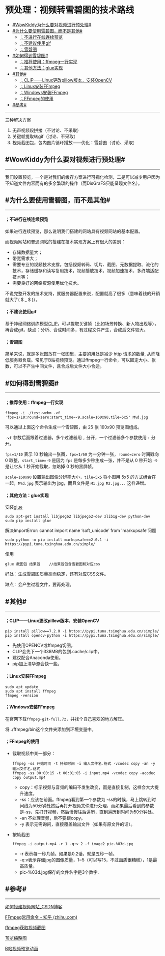 # 预处理：视频转雪碧图的技术路线

  - [#WowKiddy为什么要对视频进行预处理#](#wowkiddy为什么要对视频进行预处理)
  - [#为什么要使用雪碧图，而不是其他#](#为什么要使用雪碧图而不是其他)
    - [；不进行在线连续预览](#不进行在线连续预览)
    - [；不建议使用gif](#不建议使用gif)
    - [；雪碧图](#雪碧图)
  - [#如何得到雪碧图#](#如何得到雪碧图)
    - [；推荐使用：ffmpeg一行实现](#推荐使用ffmpeg一行实现)
    - [；其他方法：glue实现](#其他方法glue实现)
  - [#其他#](#其他)
    - [；CLIP——Linux更改pillow版本，安装OpenCV](#cliplinux更改pillow版本安装opencv)
    - [；Linux安装FFmpeg](#linux安装ffmpeg)
    - [；Windows安装FFmpeg](#windows安装ffmpeg)
    - [；FFmpeg的使用](#ffmpeg的使用)
  - [#参考#](#参考)

------

三种解决方案

1. 无声视频段拼接（不讨论、不采取）
2. 关键帧提取转gif（讨论、不采取）
3. 视频截图包，包内图片循环播放——优化：雪碧图（讨论、采取）

## #WowKiddy为什么要对视频进行预处理#

------

我们设置预览，一个是对我们的缓存方案进行可视化检测，二是可以减少用户因为不知道文件内容而有的多余繁琐的操作（而DisGraFS只能呈现文件名）。

## #为什么要使用雪碧图，而不是其他#

------

#### ；不进行在线连续预览

如果进行连续预览，那么说明我们搭建的网站具有视频网站的基本配置。

而视频网站和普通网站的搭建在技术实现方案上有很大的差别：

- 存储数据量大；
- 带宽需求大；
- 需要专业的视频技术支撑，包括视频转码、切片、截图、元数据提取、流化的技术，存储缓存和读写复用技术，视频播放技术，视频加速技术，多终端适配技术等；
- 需要良好的网络资源使用优化技术。

不说完整开发的技术支持，就服务器配置来说，配置就高了很多（意味着钱的开销就大了( $ _ $ )）。

#### ；不建议使用gif

基于神经网络训练模型[CLIP](https://github.com/openai/CLIP)，可以提取关键帧（比如场景转换、新人物出现等），再合成gif。缺点：分析、合成时间多，有过程文件产生，合成后文件较大。

#### ；雪碧图

简单来说，就是多张图放在一张图里，主要的用处是减少 http 请求的数量, 从而降低服务器负载。常见于B站视频预览。通过ffmpeg一行命令，可以固定大小、张数，可以不产生中间文件，且合成后文件大小合适。

## #如何得到雪碧图#

------

#### ；推荐使用：ffmpeg一行实现

```shell
ffmpeg -i ./test.webm -vf 'fps=1/10:round=zero:start_time=-9,scale=160x90,tile=5x5' M%d.jpg
```

可以通过上面这个命令生成一个雪碧图，由 25 张 160x90 预览图组成。

`-vf` 参数后面跟着过滤器，多个过滤器用 `,` 分开，一个过滤器多个参数使用 `:` 分开。

`fps=1/10` 表示 10 秒输出一张图，`fps=1/60` 为一分钟一张，`round=zero` 时间戳向 0 取整，`start_time=-9` 是因为 `fps` 是每多少秒生成一张，并不是从 0 秒开始 `-9` 是让它从 1 秒开始截取，忽略掉 0 秒的黑屏帧。

`scale=160x90` 设置输出图像分辨率大小，`tile=5x5` 将小图用 5x5 的方式组合在一起，`M%d.jpg` 表示输出为 jpg，而且文件是 `M1.jpg M2.jpg...` 这样递增。

#### ；其他方法：glue实现

安装[glue](https://github.com/jorgebastida/glue)

```shell
sudo apt-get install libjpeg62 libjpeg62-dev zlib1g-dev python-dev
sudo pip install glue
```

解决ImportError: cannot import name ‘soft_unicode’ from 'markupsafe’问题

```shell
sudo python -m pip install markupsafe==2.0.1 -i https://pypi.tuna.tsinghua.edu.cn/simple/ 
```

使用

```shell
glue 截图包 结果包	//结果包包含雪碧图和对应css
```

好处：生成雪碧图质量高而稳定，还有对应CSS文件。

缺点：会产生过程文件，要再处理。

## #其他#

------

#### ；CLIP——Linux更改pillow版本，安装OpenCV

```shell
pip install pillow==7.2.0 -i https://pypi.tuna.tsinghua.edu.cn/simple/ 
pip install opencv-python -i https://pypi.tuna.tsinghua.edu.cn/simple/ 
```

- 先使用OPENCV或ffmpeg切图。
- CLIP会先下一个338MB的包到.cache/clip中。
- 建议配合Anaconda使用。
- pip加上清华源会快一些。

#### ；Linux安装FFmpeg

```shell
sudo apt update
sudo apt install ffmpeg
ffmpeg -version
```

#### ；Windows安装FFmpeg

在官网下载`ffmpeg-git-full.7z`，并找个自己喜欢的地方解压。

将../ffmpeg/bin这个文件夹添加到环境变量中。

#### ；FFmpeg的使用

- 截取视频中某一部分：

  ```shell
  ffmpeg -ss 开始时间 -t 持续时间 -i 输入文件名.格式 -vcodec copy -an -y 输出文件名.格式
  ffmpeg -ss 00:00:15 -t 00:01:05 -i input.mp4 -vcodec copy -acodec copy output.mp4
  ```

  -  copy：标示视频与音频的编码不发生改变，而是直接复制，这样会大大提升速度。
  -  -ss：应该在前面。ffmpeg看到第一个参数为 -ss的时候，马上跳转到时间线为50分钟处然后再打开视频文件进行处理，而如果最后看到的参数是-ss，先打开视频，然后慢慢往后遍历，直到遍历到时间为50分钟处。
  -  -an 不处理音频，后不要跟copy。
  -  -y    表示无需询问，直接覆盖输出文件（如果有原文件的话）。

- 按帧截图

  ```shell
  ffmpeg -i output.mp4 -r 1 -q:v 2 -f image2 pic-%03d.jpg
  ```

  - -r 表示每一秒几帧。如果是0.2话，就是五秒一帧。
  - -q:v表示存储jpg的图像质量，1~5（可以写15，不过画质很糟糕），1是最高质量。
  - pic-%03d.jpg保存的文件名字是3个数字.

## #参考#

------

[如何搭建视频网站_CSDN博客](https://blog.csdn.net/SE_JW/article/details/117920651)

[FFmpeg常用命令 - 知乎 (zhihu.com)](https://zhuanlan.zhihu.com/p/356701700)

[ffmpeg获取视频截图](https://blog.csdn.net/SE_JW/article/details/121496211)

[预览缩略图](https://nplayer.js.org/docs/thumbnail)

[B站视频预览动画](https://juejin.cn/post/6844903855629533197)

